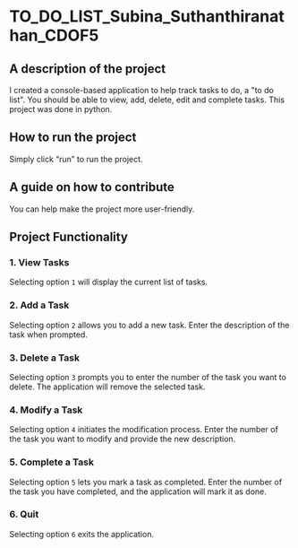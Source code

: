 # TO_DO_LIST_Subina_Suthanthiranathan_CDOF5

## A description of the project

I created a console-based application to help track tasks to do, a "to do list". You should be able to view, add,
delete, edit and complete tasks. This project was done in python.

## How to run the project

Simply click “run” to run the project.

## A guide on how to contribute

You can help make the project more user-friendly.

## Project Functionality

### 1. View Tasks
Selecting option `1` will display the current list of tasks.

### 2. Add a Task
Selecting option `2` allows you to add a new task. Enter the description of the task when prompted.

### 3. Delete a Task
Selecting option `3` prompts you to enter the number of the task you want to delete. The application will remove the selected task.

### 4. Modify a Task
Selecting option `4` initiates the modification process. Enter the number of the task you want to modify and provide the new description.

### 5. Complete a Task
Selecting option `5` lets you mark a task as completed. Enter the number of the task you have completed, and the application will mark it as done.

### 6. Quit
Selecting option `6` exits the application.
